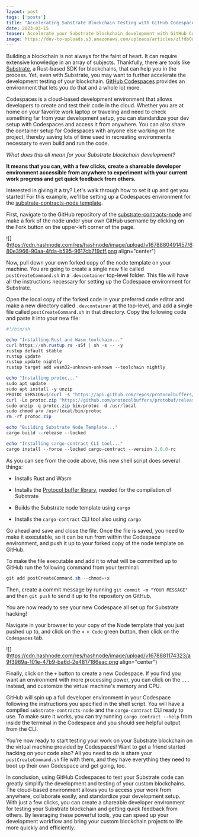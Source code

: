```yaml
---
layout: post 
tags: ['posts']
title: "Accelerating Substrate Blockchain Testing with GitHub Codespaces"
date: 2023-03-15
teaser: Accelerate your Substrate blockchain development with GitHub Codespaces, a cloud-based development environment that lets you create and test your code in the cloud
image: https://dev-to-uploads.s3.amazonaws.com/uploads/articles/zlfdb0dpk1lni6s4erwz.png
---
```


Building a blockchain is not always for the faint of heart. It can require extensive knowledge in an array of subjects. Thankfully, there are tools like [Substrate](https://substrate.io/), a Rust-based SDK for blockchains, that can help you in the process. Yet, even with Substrate, you may want to further accelerate the development testing of your blockchain. [GitHub Codespaces](https://github.com/features/codespaces) provides an environment that lets you do that and a whole lot more.

Codespaces is a cloud-based development environment that allows developers to create and test their code in the cloud. Whether you are at home on your favorite work laptop or traveling and need to check something far from your development setup, you can standardize your dev setup with Codespaces and access it from anywhere. You can also share the container setup for Codespaces with anyone else working on the project, thereby saving lots of time used in recreating environments necessary to even build and run the code.

*What does this all mean for your Substrate blockchain development?*

**It means that you can, with a few clicks, create a shareable developer environment accessible from anywhere to experiment with your current work progress and get quick feedback from others.**

Interested in giving it a try? Let's walk through how to set it up and get you started! For this example, we'll be setting up a Codespaces environment for the [substrate-contracts-node template](https://github.com/paritytech/substrate-contracts-node).

First, navigate to the GitHub repository of the [substrate-contracts-node](https://github.com/paritytech/substrate-contracts-node) and make a fork of the node under your own GitHub username by clicking on the Fork button on the upper-left corner of the page.

![](https://cdn.hashnode.com/res/hashnode/image/upload/v1678880491457/680e3966-90aa-4fda-b595-9617cb719cff.png align="center")

Now, pull down your own forked copy of the node template on your machine. You are going to create a single new file called `postCreateCommand.sh` in a `.devcontainer` top-level folder. This file will have all the instructions necessary for setting up the Codespace environment for Substrate.

Open the local copy of the forked code in your preferred code editor and make a new directory called `.devcontainer` at the top-level, and add a single file called `postCreateCommand.sh` in that directory. Copy the following code and paste it into your new file:

```powershell
#!/bin/sh

echo "Installing Rust and Wasm toolchain..."
curl https://sh.rustup.rs -sSf | sh -s -- -y
rustup default stable
rustup update
rustup update nightly
rustup target add wasm32-unknown-unknown --toolchain nightly

echo "Installing protoc..."
sudo apt update
sudo apt install -y unzip
PROTOC_VERSION=$(curl -s "https://api.github.com/repos/protocolbuffers/protobuf/releases/latest" | grep -Po '"tag_name": "v\K[0-9.]+')
curl -Lo protoc.zip "https://github.com/protocolbuffers/protobuf/releases/latest/download/protoc-${PROTOC_VERSION}-linux-x86_64.zip"
sudo unzip -q protoc.zip bin/protoc -d /usr/local
sudo chmod a+x /usr/local/bin/protoc
rm -rf protoc.zip

echo "Building Substrate Node Template..."
cargo build --release --locked

echo "Installing cargo-contract CLI tool..."
cargo install --force --locked cargo-contract --version 2.0.0-rc
```

As you can see from the code above, this new shell script does several things:

* Installs Rust and Wasm
    
* Installs the [Protocol buffer library](https://github.com/protocolbuffers/protobuf), needed for the compilation of Substrate
    
* Builds the Substrate node template using `cargo`
    
* Installs the `cargo-contract` CLI tool also using `cargo`
    

Go ahead and save and close the file. Once the file is saved, you need to make it executable, so it can be run from within the Codespace environment, and push it up to your forked copy of the node template on GitHub.

To make the file executable and add it to what will be committed up to GitHub run the following command from your terminal:

```powershell
git add postCreateCommand.sh --chmod=+x
```

Then, create a commit message by running `git commit -m "YOUR MESSAGE"` and then `git push` to send it up to the repository on GitHub.

You are now ready to see your new Codespace all set up for Substrate hacking!

Navigate in your browser to your copy of the Node template that you just pushed up to, and click on the `< > Code` green button, then click on the `Codespaces` tab.

![](https://cdn.hashnode.com/res/hashnode/image/upload/v1678881174323/a9f3989a-101e-47b9-ba6d-2e4817186eac.png align="center")

Finally, click on the `+` button to create a new Codespace. If you find you want an environment with more processing power, you can click on the `...` instead, and customize the virtual machine's memory and CPU.

GitHub will spin up a full developer environment in your Codespace following the instructions you specified in the shell script. You will have a compiled `substrate-contracts-node` and the `cargo-contract` CLI ready to use. To make sure it works, you can try running `cargo contract --help` from inside the terminal in the Codespace and you should see helpful output from the CLI.

You're now ready to start testing your work on your Substrate blockchain on the virtual machine provided by Codespaces! Want to get a friend started hacking on your code also? All you need to do is share your `postCreateCommand.sh` file with them, and they have everything they need to boot up their own Codespace and get going, too.

In conclusion, using GitHub Codespaces to test your Substrate code can greatly simplify the development and testing of your custom blockchains. The cloud-based environment allows you to access your work from anywhere, collaborate easily, and standardize your development setup. With just a few clicks, you can create a shareable developer environment for testing your Substrate blockchain and getting quick feedback from others. By leveraging these powerful tools, you can speed up your development workflow and bring your custom blockchain projects to life more quickly and efficiently.